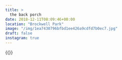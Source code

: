 ```yaml
---
title: >
  the back porch
date: 2018-12-11T08:09:46+00:00
location: "Brockwell Park"
image: "/img/1ea7430796bfbd1ee426a9cdfd7b0ec7.jpg"
draft: false
instagram: true
---
```


{{<photo src="/img/1ea7430796bfbd1ee426a9cdfd7b0ec7.jpg">}}
